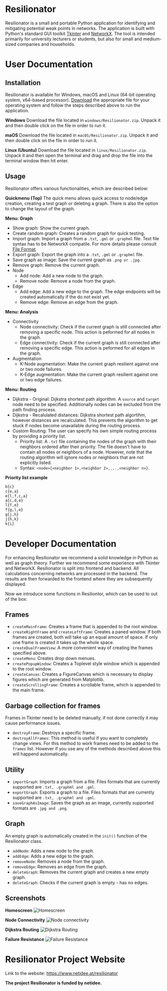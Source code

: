 # Resilionator
Resilionator is a small and portable Python application for identifying and mitigating potential weak points in networks. The application is built with Python's standard GUI toolkit [Tkinter](https://docs.python.org/3/library/tkinter.html) and [NetworkX](https://networkx.org/). The tool is intended primarily for university lecturers or students, but also for small and medium-sized companies and households.

# User Documentation

## Installation
Resilionator is available for Windows, macOS and Linux (64-bit operating system, x64-based processor). [Download](https://ucloud.univie.ac.at/index.php/s/JfBASDl7sSR3WdM) the appropriate file for your operating system and follow the steps described above to run the application. 

**Windows**
Download the file located in ```windows/Resilionator.zip```. Unpack it and then double click on the file in order to run it.

**maOS**
Download the file located in ```macOS/Resilionator.zip```. Unpack it and then double click on the file in order to run it.

**Linux (Ubuntu)**
Download the file located in ```linux/Resilionator.zip```. Unpack it and then open the terminal and drag and drop the file into the terminal window then hit enter.


## Usage
Resilionator offers various functionalities, which are described below:

**Quickmenu (Top)**
The quick menu allows quick access to node/edge creation, creating a test graph or deleting a graph. There is also the option to change the layout of the graph.

**Menu: Graph**
- Show graph: Show the current graph.
- Create random graph: Creates a random graph for quick testing.
- Import graph: Import a graph from a ```.txt```, ```.gml``` or ```.graphml``` file. Text file syntax has to be NetworkX compatile. For more details please consult  [File Format](https://networkx.org/documentation/stable/reference/readwrite/edgelist.html#format).
- Export graph: Export the graph into a ```.txt```, ```.gml``` or ```.graphml``` file.  
- Save graph as image: Save the current graph as ```.png or .jpg```.
- Remove graph: Remove the current graph.
- Node
  - Add node: Add a new node to the graph.
  - Remove node: Remove a node from the graph. 
- Edge
  - Add edge: Add a new edge to the graph. The edge endpoints will be created automatically if the do not exist yet.
  - Remove edge: Remove an edge from the graph.

**Menu: Analysis**
- Connectivity
  - Node connectivity: Check if the current graph is still connected after removing a specific node. This action is peformed for all nodes in the graph. 
  - Edge connectivity: Check if the current graph is still connected after removing a specific edge. This action is peformed for all edges in the graph.
- Augmentation
  - K-Node augmentation: Make the current graph resilient against one or two node failures.
  - K-Edge augmentation: Make the current graph resilient against one or two edge failures.

**Menu: Routing**
- Dijkstra - Original: Dijkstra shortest path algorithm. A ```source``` and ```target``` node need to be specified. Additionally nodes can be excluded from the path finding process. 
- Dijkstra - Recalulated distances: Dijkstra shortest path algortihm, however distances are recalculated. This prevents the algorithm to get stuck if nodes become unavailable during the routing process.
- Custom Routing: The user can specify his own simple routing process by providing a priority list. 
  - Priority list: A  ```.txt``` file containing the nodes of the graph with their neighbors ordered after their priority. The file doesn't have to contain all nodes or neighbors of a node. However, note that the routing algorithm will ignore nodes or neighbors that are not explicitly listed.
  - Syntax:  ```<node>{<neighbor 1>,<neighbor 2>,...,<neighbor n>}```. 

**Priority list example**
```python
b{c}
c{e,a}
e{l,f,c,a}
a{c,d,e}
l{f,e}
f{g,l,e}
g{j,h}
j{h,k}
k{i}
```

# Developer Documentation

For enhancing Resilionator we recommend a solid knowledge in Python as well as graph theory. Further we recommend some experience with Tkinter and NetworkX.
Resilionator is split into frontend and backend. All calculations concerning networks are processed in the backend. The results are then forwarded to the frontend where they are subsequently displayed. 

Now we introduce some functions in Resiliontor, which can be used to out of the box:

## Frames 

- ```createMainFrame```: Creates a frame that is appended to the root window.
- ```createRightFrame``` and ```createLeftFrame```: Creates a paned window. If both frames are created, both will take up an equal amount of space. If only one frame is created it takes up the whole space.
- ```createDualFrameView```: A more convenient way of creating the frames specified above.
- ```createMenu```: Creates drop down menues. 
- ```createPopupWindow```: Creates a Toplevel style window which is appended to the root window. 
- ```createCanvas```: Creates a FigureCanvas which is necessary to display figures which are generated from Matplotlib.
- ```createScrollingFrame```: Creates a scrollable frame, which is appended to the main frame. 

## Garbage collection for frames

Frames in Tkinter need to be deleted manually, if not done correctly it may cause performance issues.

- ```destroyFrame```: Destroys a specific frame. 
- ```destroyAllFrames```: This method is useful if you want to completely change views. For this method to work frames need to be added to the ```frames``` list. However if you use any of the methods described above this will happend automatically. 

## Utility

- ```importGraph```: Imports a graph from a file. Files formats that are currently supported are ```.txt, .graphml and .gml```. 
- ```exportGraph```: Exports a graph to a file. Files formats that are currently supported are ```.txt, .graphml and .gml```. 
- ```saveGraphAsImage```: Saves the graph as an image, currently supported formats are ```.jpg and .png```. 

## Graph

An empty graph is automatically created in the ```init()``` function of the Resilionator class.

- ```addNode```: Adds a new node to the graph.
- ```addEdge```: Adds a new edge to the graph.
- ```removeNode```: Removes a node from the graph. 
- ```removeEdge```: Removes an edge from the graph. 
- ```deleteGraph```: Removes the current graph and creates a new empty graph.
- ```deleteGraph```: Checks if the current graph is empty - has no edges.

## Screenshots

**Homescreen**
![Homescreen](/screenshots/home.png?raw=true "Homescreen")

**Node Connectivity**
![Node connectivity](/screenshots/node_con.png?raw=true "Node connectivity")

**Dijkstra Routing**
![Dijkstra Routing](/screenshots/routing.png?raw=true "Dijkstra Routing")

**Failure Resistance**
![Failure Resistance](/screenshots/resistance.png?raw=true "Failure Resistance")

# Resilionator Project Website

Link to the website: https://www.netidee.at/resilionator

**The project Resilionator is funded by netidee.**

